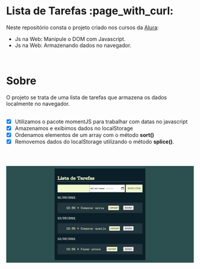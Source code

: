 <h1>Lista de Tarefas :page_with_curl: </h1>


Neste repositório consta o projeto criado nos cursos da [Alura](https://www.alura.com.br/):

<ul>
<li>Js na Web: Manipule o DOM com Javascript.</li>
<li>Js na Web: Armazenando dados no navegador.
</ul> <br>


<h1>Sobre</h1>
O projeto se trata de uma lista de tarefas que armazena os dados localmente no navegador. <br><br>

- [x] Utilizamos o pacote momentJS para trabalhar com datas no javascript<br>
- [x] Amazenamos e exibimos dados no localStorage<br>
- [x] Ordenamos elementos de um array com o método **sort()**<br>
- [x] Removemos dados do localStorage utilizando o método **splice()**.<br><br>

<h1>
  <img alt="Lista de Tarefas" src="./assets/img/lista-de-tarefas.jpg" />
</h1>